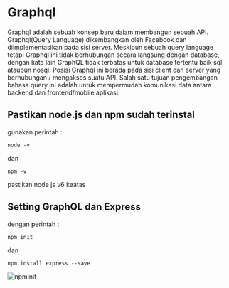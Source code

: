 # Graphql
Graphql adalah sebuah konsep baru dalam membangun sebuah API. Graphql(Query Language) dikembangkan oleh Facebook dan diimplementasikan pada sisi server. Meskipun sebuah query language tetapi Graphql ini tidak berhubungan secara langsung dengan database, dengan kata lain GraphQL tidak terbatas untuk database tertentu baik sql ataupun nosql. Posisi Graphql ini berada pada sisi client dan server yang berhubungan / mengakses suatu API. Salah satu tujuan pengembangan bahasa query ini adalah untuk mempermudah komunikasi data antara backend dan frontend/mobile aplikasi.

## Pastikan node.js dan npm sudah terinstal
gunakan perintah :

```node -v```

dan

```npm -v```

pastikan node js v6 keatas

## Setting GraphQL dan Express
dengan perintah :

```npm init```
 
 dan
 
 ```npm install express --save```
 
![npminit](https://github.com/slamet789/Graphql-/blob/install1/pict/1.jpg)
